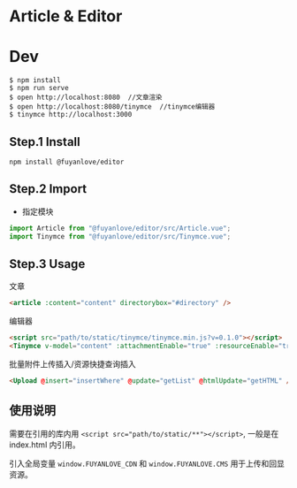 # Article & Editor

# Dev

```
$ npm install
$ npm run serve
$ open http://localhost:8080  //文章渲染
$ open http://localhost:8080/tinymce  //tinymce编辑器
$ tinymce http://localhost:3000
```

## Step.1 Install

```
npm install @fuyanlove/editor
```

## Step.2 Import

-   指定模块

```javascript
import Article from "@fuyanlove/editor/src/Article.vue";
import Tinymce from "@fuyanlove/editor/src/Tinymce.vue";
```

## Step.3 Usage

文章

```html
<article :content="content" directorybox="#directory" />
```

编辑器

```html
<script src="path/to/static/tinymce/tinymce.min.js?v=0.1.0"></script>
<Tinymce v-model="content" :attachmentEnable="true" :resourceEnable="true" :height="300" />
```

批量附件上传插入/资源快捷查询插入

```html
<Upload @insert="insertWhere" @update="getList" @htmlUpdate="getHTML" />
```

## 使用说明

需要在引用的库内用 `<script src="path/to/static/**"></script>`, 一般是在 index.html 内引用。

引入全局变量 `window.FUYANLOVE_CDN` 和 `window.FUYANLOVE.CMS` 用于上传和回显资源。
